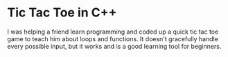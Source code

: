# Tic Tac Toe in C++

I was helping a friend learn programming and coded up a quick tic tac toe game to teach him about loops and functions. It doesn't gracefully handle every possible input, but it works and is a good learning tool for beginners.
